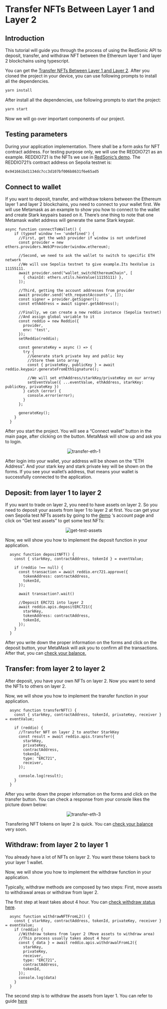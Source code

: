 # Transfer NFTs Between Layer 1 and Layer 2

## Introduction

This tutorial will guide you through the process of using the RedSonic API to deposit, transfer, and withdraw NFT between the Ethereum layer 1 and layer 2 blockchains using typescript.

You can get the [Transfer NFTs Between Layer 1 and Layer 2](https://github.com/reddio-com/Tutorial-Examples/blob/master/ERC721-transfer-tutorial-example/src/pages/index.tsx). After you cloned the project in your device, you can use following prompts to install all the dependencies.

```bash
yarn install
```

After install all the dependencies, use  following prompts to start the project:

```bash
yarn start
```

Now we will go over important components of our project.

## Testing parameters

During your application implementation. There shall be a form asks for NFT contract address. For testing purpose only, we will use the REDDIO721 as an example. REDDIO721 is the NFTs we use in [RedSonic’s demo](https://demos.reddio.com/). The REDDIO721’s contract address on Sepolia testnet is:

```bash
0x941661bd1134dc7cc3d107bf006b8631f6e65ad5
```

## Connect to wallet

If you want to deposit, transfer, and withdraw tokens between the Ethereum layer 1 and layer 2 blockchains, you need to connect to your wallet first. We will use Metamask as an example to show you how to connect to the wallet and create Stark keypairs based on it. There’s one thing to note that one Metamask wallet address will generate the same Stark keypair. 

```tsx
async function connectToWallet() {
    if (typeof window !== 'undefined') {
      //First, get the web3 provider if window is not undefined
      const provider = new ethers.providers.Web3Provider(window.ethereum);

      //Second, we need to ask the wallet to switch to specific ETH network
      //We will use Sepolia testnet to give example.Its hexValue is 11155111.
      await provider.send("wallet_switchEthereumChain", [
        { chainId: ethers.utils.hexValue(11155111) },
      ]);

      //Third, getting the account addresses from provider
      await provider.send('eth_requestAccounts', []);
      const signer = provider.getSigner();
      const ethAddress = await signer.getAddress();

      //Finally, we can create a new reddio instance (Sepolia testnet) 
      //And assign global variable to it
      const reddio = new Reddio({
        provider,
        env: 'test',
      });
      setReddio(reddio);

      const generateKey = async () => {
        try {
          //Generate stark private key and public key 
          //Store them into array
          const { privateKey, publicKey } = await reddio.keypair.generateFromEthSignature();

          //We will set ethAddress/starkKey/privateKey on our array
          setEventValue({ ...eventValue, ethAddress, starkKey: publicKey, privateKey })
        } catch (error) {
          console.error(error);
        }
      };

      generateKey();
    }
  }
```

After you start the project. You will see a “Connect wallet” button in the main page, after clicking on the button. MetaMask will show up and ask you to login. 

<p align="center">
  <img src="/transfer-eth-1.png" alt="transfer-eth-1"/>
</p>


After login into your wallet, your address will be shown on the “ETH Address”. And your stark key and stark private key will be shown on the forms. If you see your wallet’s address, that means your wallet is successfully connected to the application.

## Deposit: from layer 1 to layer 2

If you want to trade on layer 2, you need to have assets on layer 2. So you need to deposit your assets from layer 1 to layer 2 at first. You can get your own Sepolia test NFTs assets by going to the [demo](https://demos.reddio.com/) ‘s account page and click on “Get test assets” to get some test NFTs:

<p align="center">
  <img src="/get-test-assets.png" alt="get-test-assets"/>
</p>
Now, we will show you how to implement the deposit function in your application.

```tsx
  async function depositNFT() {
    const { starkKey, contractAddress, tokenId } = eventValue;

    if (reddio !== null) {
      const transaction = await reddio.erc721.approve({
        tokenAddress: contractAddress,
        tokenId,
      });

      await transaction?.wait()

      //Deposit ERC721 into layer 2
      await reddio.apis.depositERC721({
        starkKey,
        tokenAddress: contractAddress,
        tokenId,
      });
    }
  }
```

After you write down the proper information on the forms and click on the deposit button, your MetaMask will ask you to confirm all the transactions. After that, you can [check your balance.](https://docs.reddio.com/guide/getting-started/check-your-eth-erc20-nft-balance.html)

## Transfer: from layer 2 to layer 2

After deposit, you have your own NFTs on layer 2. Now you want to send the NFTs to others on layer 2. 

Now, we will show you how to implement the transfer function in your application.

```tsx
  async function transferNFT() {
    const { starkKey, contractAddress, tokenId, privateKey, receiver } = eventValue;

    if (reddio) {
      //Transfer NFT on layer 2 to another StarkKey
      const result = await reddio.apis.transfer({
        starkKey,
        privateKey,
        contractAddress,
        tokenId,
        type: "ERC721",
        receiver,
      });

      console.log(result);
    }
  }
```

After you write down the proper information on the forms and click on the transfer button. You can check a response from your console likes the picture down below:

<p align="center">
  <img src="/transfer-eth-3.png" alt="transfer-eth-3"/>
</p>

Transfering NFT tokens on layer 2 is quick. You can [check your balance](https://docs.reddio.com/guide/getting-started/check-your-eth-erc20-nft-balance.html) very soon.

## Withdraw: from layer 2 to layer 1

You already have a lot of NFTs on layer 2. You want these tokens back to your layer 1 wallet. 

Now, we will show you how to implement the withdraw function in your application. 

Typically, withdraw methods are composed by two steps: First, move assets to withdrawal areas or withdraw from layer 2. 

The first step at least takes about 4 hour. You can [check withdraw status here](https://docs.reddio.com/guide/api-reference/withdraw.html#withdrawal-status). 

```tsx
  async function withdrawNFTFromL2() {
    const { starkKey, contractAddress, tokenId, privateKey, receiver } = eventValue;
    if (reddio) {
      //Withdraw tokens from layer 2 (Move assets to withdraw area)
      //This process usually takes about 4 hour
      const { data } = await reddio.apis.withdrawalFromL2({
        starkKey,
        privateKey,
        receiver,
        type: "ERC721",
        contractAddress,
        tokenId,
      });
      console.log(data)
    }
  }
```

The second step is to withdraw the assets from layer 1. You can refer to guide [here](https://docs.reddio.com/guide/SDKs/jssdk-reference/withdraw.html#withdrawalfroml1)